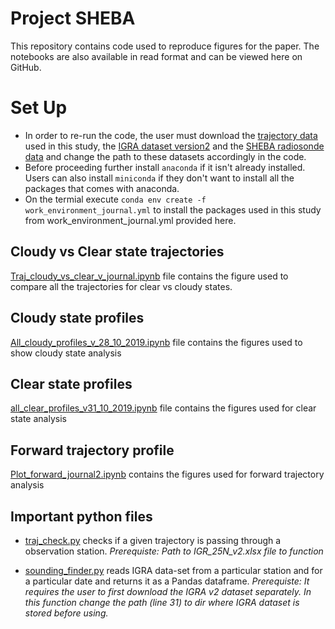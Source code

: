 # Project SHEBA
This repository contains code used to reproduce figures for the paper. The notebooks are also available in read format and can be viewed here on GitHub.

# Set Up
* In order to re-run the code, the user must download the [trajectory data](https://doi.pangaea.de/10.1594/PANGAEA.899851?format=html#download) used in this study, the [IGRA dataset version2](https://data.nodc.noaa.gov/cgi-bin/iso?id=gov.noaa.ncdc:C00975) and the [SHEBA radiosonde data](https://data.eol.ucar.edu/dataset/13.202) and change the path to these datasets accordingly in the code.
* Before proceeding further install `anaconda` if it isn't already installed. Users can also install `miniconda` if they don't want to install all the packages that comes with anaconda.
* On the termial execute `conda env create -f work_environment_journal.yml` to install the packages used in this study from work_environment_journal.yml provided here. 

## Cloudy vs Clear state trajectories

[Traj_cloudy_vs_clear_v_journal.ipynb](https://github.com/avatar101/project_SHEBA/blob/master/Traj_cloudy_vs_clear_v_journal.ipynb) file contains the figure used to compare all the trajectories for clear vs cloudy states.

## Cloudy state profiles
[All_cloudy_profiles_v_28_10_2019.ipynb](https://github.com/avatar101/project_SHEBA/blob/master/All_cloudy_profiles_v_28_10_2019.ipynb) file contains the figures used to show cloudy state analysis

## Clear state profiles
[all_clear_profiles_v31_10_2019.ipynb](https://github.com/avatar101/project_SHEBA/blob/master/all_clear_profiles_v31_10_2019.ipynb) file contains the figures used for clear state analysis

## Forward trajectory profile
[Plot_forward_journal2.ipynb](https://github.com/avatar101/project_SHEBA/blob/master/Plot_forward_journal2.ipynb) contains the figures used for forward trajectory analysis

## Important python files
* [traj_check.py](https://github.com/avatar101/project_SHEBA/blob/master/traj_check.py) checks if a given trajectory is passing through a observation station. *Prerequiste: Path to IGR_25N_v2.xlsx file to function*

* [sounding_finder.py](https://github.com/avatar101/project_SHEBA/blob/master/sounding_finder.py) reads IGRA data-set from a particular station and for a particular date and returns it as a Pandas dataframe. *Prerequiste: It requires the user to first download the IGRA v2 dataset separately. In this function change the path (line 31) to dir where IGRA dataset is stored before using.* 
